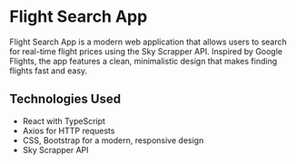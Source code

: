 # Flight Search App

Flight Search App is a modern web application that allows users to search for real-time flight prices using the Sky Scrapper API. Inspired by Google Flights, the app features a clean, minimalistic design that makes finding flights fast and easy.


## Technologies Used

- React with TypeScript
- Axios for HTTP requests
- CSS, Bootstrap for a modern, responsive design
- Sky Scrapper API
